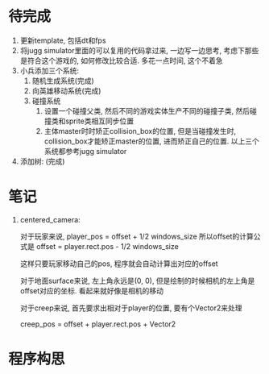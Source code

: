 # 待完成
1. 更新template, 包括dt和fps
2. 将jugg simulator里面的可以复用的代码拿过来, 一边写一边思考, 考虑下那些是符合这个游戏的, 如何修改比较合适. 多花一点时间, 这个不着急
3. 小兵添加三个系统:
	1. 随机生成系统(完成)
	2. 向英雄移动系统(完成)
	3. 碰撞系统
      	1. 设置一个碰撞父类, 然后不同的游戏实体生产不同的碰撞子类, 然后碰撞类和sprite类相互同步位置
      	2. 主体master时时矫正collision_box的位置, 但是当碰撞发生时, collision_box才能矫正master的位置, 进而矫正自己的位置. 
	以上三个系统都参考jugg simulator
4. 添加树: (完成)

#  笔记
1. centered_camera: 
	
	对于玩家来说, player_pos = offset + 1/2 windows_size
		所以offset的计算公式是
		offset = player.rect.pos - 1/2 windows_size
	
	这样只要玩家移动自己的pos, 程序就会自动计算出对应的offset

	对于地面surface来说, 左上角永远是(0, 0), 但是绘制的时候相机的左上角是offset对应的坐标. 看起来就好像是相机的移动

	对于creep来说, 首先要求出相对于player的位置, 要有个Vector2来处理
	
	creep_pos = offset + player.rect.pos + Vector2

# 程序构思

